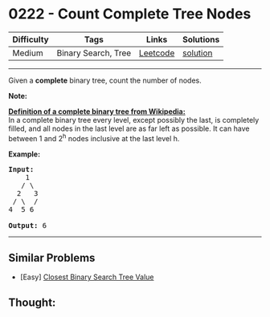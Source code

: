 # 0222 - Count Complete Tree Nodes

Difficulty  | Tags | Links | Solutions
----------- | ---- | ----- | -----
Medium | Binary Search, Tree | [Leetcode](https://leetcode.com/problems/count-complete-tree-nodes) | [solution](https://leetcode.com/problems/count-complete-tree-nodes/solution/)


-----------

<p>Given a <b>complete</b> binary tree, count the number of nodes.</p>

<p><b>Note: </b></p>

<p><b><u>Definition of a complete binary tree from <a href="http://en.wikipedia.org/wiki/Binary_tree#Types_of_binary_trees" target="_blank">Wikipedia</a>:</u></b><br />
In a complete binary tree every level, except possibly the last, is completely filled, and all nodes in the last level are as far left as possible. It can have between 1 and 2<sup>h</sup> nodes inclusive at the last level h.</p>

<p><strong>Example:</strong></p>

<pre>
<strong>Input:</strong> 
    1
   / \
  2   3
 / \  /
4  5 6

<strong>Output:</strong> 6</pre>


-----------


## Similar Problems

- [Easy] [Closest Binary Search Tree Value](closest-binary-search-tree-value)




## Thought:

